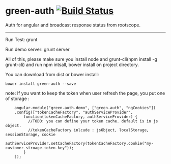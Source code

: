 green-auth [![Build Status](https://travis-ci.org/greengerong/green-auth.png)](https://travis-ci.org/greengerong/green-auth)
===========================
Auth for angular and broadcast response status from rootscope. 

***
Run Test: grunt

Run demo server: grunt server

All of this, please make sure you install node and grunt-cli(npm install -g 
grunt-cli) and run npm intsall, bower install on project directory.

You can download from dist or bower install:

	bower install green-auth --save

note: If you want to keep the token when user refresh the page, you put one of storage :

        angular.module("green.auth.demo", ["green.auth", "ngCookies"])
  		.config(["tokenCacheFactory", "authServiceProvider",
    		function(tokenCacheFactory, authServiceProvider) {
		      //TODO: you can define your token cache. default is in js object.
		      //tokenCacheFactory inlcude : jsObject, localStorage, sessionStorage, cookie
		      authServiceProvider.setCacheFactory(tokenCacheFactory.cookie("my-customer-stroage-token-key"));
    		}
  		]);
        

